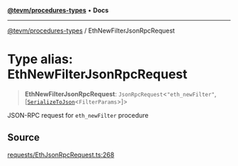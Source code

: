 [**@tevm/procedures-types**](../README.md) • **Docs**

***

[@tevm/procedures-types](../globals.md) / EthNewFilterJsonRpcRequest

# Type alias: EthNewFilterJsonRpcRequest

> **EthNewFilterJsonRpcRequest**: `JsonRpcRequest`\<`"eth_newFilter"`, [[`SerializeToJson`](SerializeToJson.md)\<`FilterParams`\>]\>

JSON-RPC request for `eth_newFilter` procedure

## Source

[requests/EthJsonRpcRequest.ts:268](https://github.com/evmts/tevm-monorepo/blob/main/packages/procedures-types/src/requests/EthJsonRpcRequest.ts#L268)
